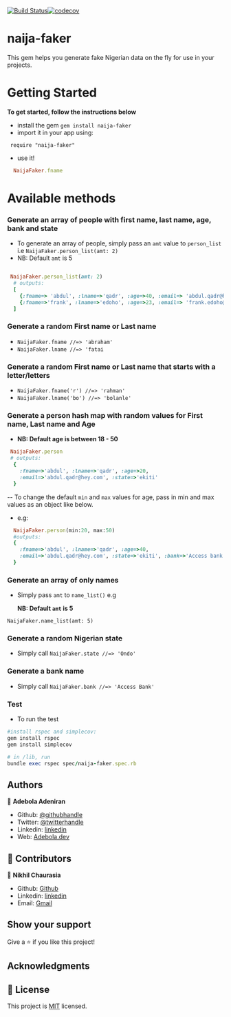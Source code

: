 [![Build Status](https://travis-ci.com/onedebos/naija-faker-gem.svg?branch=master)](https://travis-ci.com/onedebos/naija-faker-gem)[![codecov](https://codecov.io/gh/onedebos/naija-faker-gem/branch/master/graph/badge.svg)](https://codecov.io/gh/onedebos/naija-faker-gem)

# naija-faker

This gem helps you generate fake Nigerian data on the fly for use in your projects.

# Getting Started

**To get started, follow the instructions below**

- install the gem `gem install naija-faker`
- import it in your app using:

```
 require "naija-faker"
```

- use it!

```ruby
  NaijaFaker.fname
```

# Available methods

### Generate an array of people with first name, last name, age, bank and state

- To generate an array of people, simply pass an `amt` value to `person_list` i.e `NaijaFaker.person_list(amt: 2)`
- NB: Default `amt` is 5

```ruby

 NaijaFaker.person_list(amt: 2)
  # outputs:
  [
    {:fname=> 'abdul', :lname=>'qadr', :age=>40, :email=> 'abdul.qadr@hey.com', :state=>'ekiti' },
    {:fname=>'frank', :lname=>'edoho', :age=>23, :email=> 'frank.edoho@gmail.com', :state=>'delta' }
  ]

```

### Generate a random First name or Last name

- `NaijaFaker.fname //=> 'abraham'`
- `NaijaFaker.lname //=> 'fatai`

### Generate a random First name or Last name that starts with a letter/letters

- `NaijaFaker.fname('r') //=> 'rahman'`
- `NaijaFaker.lname('bo') //=> 'bolanle'`

### Generate a person hash map with random values for First name, Last name and Age

- **NB: Default age is between 18 - 50**

```ruby
 NaijaFaker.person
 # outputs:
  {
    :fname=>'abdul', :lname=>'qadr', :age=>20,
    :email=>'abdul.qadr@hey.com', :state=>'ekiti'
  }
```

-- To change the default `min` and `max` values for age, pass in min and max values as an object like below.

- e.g:

```ruby
  NaijaFaker.person(min:20, max:50)
  #outputs:
  {
    :fname=>'abdul', :lname=>'qadr', :age=>40,
    :email=>'abdul.qadr@hey.com', :state=>'ekiti', :bank=>'Access bank'
  }

```

### Generate an array of only names

- Simply pass `amt` to `name_list()` e.g

  **NB: Default `amt` is 5**

```
NaijaFaker.name_list(amt: 5)

```

### Generate a random Nigerian state

- Simply call `NaijaFaker.state //=> 'Ondo'`

### Generate a bank name

- Simply call `NaijaFaker.bank //=> 'Access Bank'`

### Test

- To run the test

```ruby
#install rspec and simplecov:
gem install rspec
gem install simplecov

# in /lib, run
bundle exec rspec spec/naija-faker.spec.rb
```

## Authors

👤 **Adebola Adeniran**

- Github: [@githubhandle](https://github.com/onedebos)
- Twitter: [@twitterhandle](https://twitter.com/debosthefirst)
- Linkedin: [linkedin](https://www.linkedin.com/in/adebola-niran/)
- Web: [Adebola.dev](https://adebola.dev)

## 🤝 Contributors

👤 **Nikhil Chaurasia**

- Github: [Github](https://github.com/nikhil-chaurasia14)
- Linkedin: [linkedin](https://www.linkedin.com/in/nikhil-chaurasia-613755192)
- Email: [Gmail](nikhil.chaurasia140298@gmail.com)

## Show your support

Give a ⭐️ if you like this project!

## Acknowledgments

## 📝 License

This project is [MIT](lic.url) licensed.
